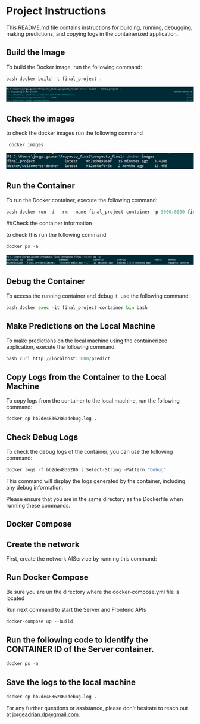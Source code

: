 # Project Instructions

This README.md file contains instructions for building, running, debugging, making predictions, and copying logs in the containerized application.

## Build the Image

To build the Docker image, run the following command:

```python
bash docker build -t final_project .
```

![Expected Output](my_folder_\images\image.png)

## Check the images 

to check the docker images run the following command

```python
 docker images
```

![Expected outup](my_folder_\images\image-1.png)


## Run the Container

To run the Docker container, execute the following command:

```python
bash docker run -d --rm --name final_project-container -p 3000:8000 final_project
```


##Check the container information

to check this run the following command

```python
docker ps -a

```
![Expected Output](my_folder_\images\image-2.png)


## Debug the Container

To access the running container and debug it, use the following command:

```python
bash docker exec -it final_project-container bin bash
```


## Make Predictions on the Local Machine

To make predictions on the local machine using the containerized application, execute the following command:

```python
bash curl http://localhost:3000/predict
```



## Copy Logs from the Container to the Local Machine

To copy logs from the container to the local machine, run the following command:

```python
docker cp bb2de4836286:debug.log .
```




## Check Debug Logs

To check the debug logs of the container, you can use the following command:

```python
docker logs -f bb2de4836286 | Select-String -Pattern "Debug"
```


This command will display the logs generated by the container, including any debug information.

Please ensure that you are in the same directory as the Dockerfile when running these commands.

## Docker Compose


## Create the network

First, create the network AIService by running this command:

## Run Docker Compose

Be sure you are un the directory where the docker-compose.yml file is located

Run next command to start the Server and Frontend APIs
```python
docker-compose up --build
```

## Run the following code to identify the CONTAINER ID of the Server container.

```python
docker ps -a
```


## Save the logs to the local machine

```python
docker cp bb2de4836286:debug.log .
```






For any further questions or assistance, please don't hesitate to reach out at jorgeadrian.dp@gmail.com.